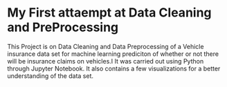 # My First attaempt at Data Cleaning and PreProcessing
This Project is on Data Cleaning and Data Preprocessing of a Vehicle insurance data set for machine learning prediciton of whether or not there will be insurance claims on vehicles.I
It was carried out using Python through Jupyter Notebook. It also contains a few visualizations for a better understanding of the data set.
